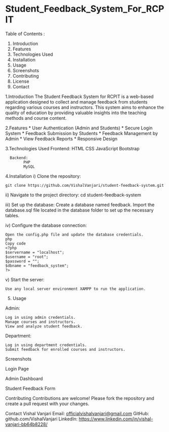 ﻿# Student_Feedback_System_For_RCPIT
 
Table of Contents : 
1. Introduction
2. Features
3. Technologies Used
4. Installation
5. Usage
6. Screenshots
7. Contributing
8. License
9. Contact

      
1.Introduction
          The Student Feedback System for RCPIT is a web-based application designed to collect and manage feedback from students regarding various courses and instructors. This system aims to enhance the quality of education by providing valuable insights into the teaching methods and course content.

2.Features
       *  User Authentication (Admin and Students)
       * Secure Login System
       * Feedback Submission by Students
       * Feedback Management by Admin
       * View Feedback Reports
       * Responsive Design
   
3.Technologies Used
      Frontend:
            HTML
            CSS
            JavaScript
            Bootstrap
            
      Backend:
            PHP
            MySQL

            
4.Installation
i) Clone the repository:

    git clone https://github.com/VishalVanjari/student-feedback-system.git
    
ii) Navigate to the project directory:
    cd student-feedback-system

iii) Set up the database:
    Create a database named feedback.
    Import the database.sql file located in the database folder to set up the necessary tables.

iv) Configure the database connection:

    Open the config.php file and update the database credentials.
    php
    Copy code
    <?php
    $servername = "localhost";
    $username = "root";
    $password = "";
    $dbname = "feedback_system";
    ?>

v) Start the server:

    Use any local server environment XAMPP to run the application.

    
5. Usage

Admin:

    Log in using admin credentials.
    Manage courses and instructors.
    View and analyze student feedback.
    
Department:

    Log in using department credentials.
    Submit feedback for enrolled courses and instructors.
    
Screenshots

Login Page


Admin Dashboard


Student Feedback Form

Contributing
Contributions are welcome! Please fork the repository and create a pull request with your changes.


Contact
Vishal Vanjari
Email: officialvishalvanjari@gmail.com
GitHub: github.com/VishalVanjari
LinkedIn: https://www.linkedin.com/in/vishal-vanjari-bb64b8228/
